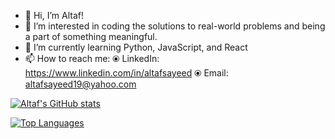 - 👋 Hi, I’m Altaf!
- 👀 I’m interested in coding the solutions to real-world problems and being a part of something meaningful.
- 🌱 I’m currently learning Python, JavaScript, and React
- 📫 How to reach me: 
        ⦿ LinkedIn: https://www.linkedin.com/in/altafsayeed 
        ⦿ Email: altafsayeed19@yahoo.com

[![Altaf's GitHub stats](https://github-readme-stats.vercel.app/api?username=altafsayeed&count_private=true&show_icons=true&theme=radical)](https://github.com/altafsayeed/github-readme-stats)

[![Top Languages](https://github-readme-stats.vercel.app/api/top-langs/?username=altafsayeed&hide=python&show_icons=true&theme=radical)](https://github.com/altafsayeed/github-readme-stats)
